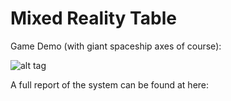# Mixed Reality Table
Game Demo (with giant spaceship axes of course):

![alt tag](https://github.com/honeyimholm/Mixed-Reality-Table/blob/master/demo_images/demo_gif_2.gif)

A full report of the system can be found at here:
